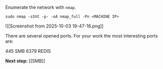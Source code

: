 Enumerate the network with `nmap`.

```
sudo nmap -sSVC -p- -oA nmap_full -Pn <MACHINE IP>
```

![[Screenshot from 2025-10-03 19-47-16.png]]

There are several opened ports. For your work the most interesting ports are:

445 SMB
6379 REDIS

**Next step:** [[SMB]]

